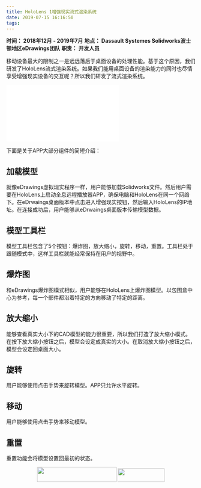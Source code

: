 ```yaml
---
title: HoloLens 1增强现实流式渲染系统
date: 2019-07-15 16:16:50
tags:
---
```


**时间： 2018年12月 - 2019年7月**
**地点： Dassault Systemes Solidworks波士顿地区eDrawings团队**
**职责： 开发人员**

移动设备最大的限制之一是远远落后于桌面设备的处理性能。基于这个原因，我们研发了HoloLens流式渲染系统。如果我们能用桌面设备的渲染能力的同时也尽情享受增强现实设备的交互呢？所以我们研发了流式渲染系统。

<iframe src="//player.bilibili.com/player.html?aid=796012437&bvid=BV1iC4y1a7nw&cid=202549466&page=1" scrolling="no" border="0" frameborder="no" framespacing="0" allowfullscreen="true" title="HoloLens 1 Augmented Reality CAD Model Viewer Demo Video"> </iframe>

下面是关于APP大部分组件的简短介绍：

## 加载模型
就像eDrawings虚拟现实程序一样，用户能够加载Solidworks文件。然后用户需要在HoloLens上启动全息远程播放器APP，确保电脑和HoloLens在同一个网络下。在eDrwaings桌面版本中点击进入增强现实按钮，然后输入HoloLens的IP地址。在连接成功后，用户能够从eDrwaings桌面版本传输模型数据。

## 模型工具栏
模型工具栏包含了5个按钮：爆炸图，放大缩小，旋转，移动，重置。工具栏处于跟随模式中，这样工具栏就能经常保持在用户的视野中。

## 爆炸图
和eDrawings爆炸图模式相似，用户能够在HoloLens上爆炸图模型。以包围盒中心为参考，每一个部件都沿着特定的方向移动了特定的距离。

## 放大缩小
能够查看真实大小下的CAD模型的能力很重要，所以我们打造了放大缩小模式。在按下放大缩小按钮之后，模型会设定成真实的大小。在取消放大缩小按钮之后，模型会设定回桌面大小。

## 旋转
用户能够使用点击手势来旋转模型。APP只允许水平旋转。

## 移动
用户能够使用点击手势来移动模型。

## 重置
重置功能会将模型设置回最初的状态。

<div align="center">
<img src="https://s1.ax1x.com/2020/06/19/NuTgbT.png" width="212px" height="40px"> <img src="https://s1.ax1x.com/2020/06/19/NuTRVU.png" width="125px" height="36px">    
</div>
